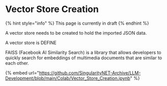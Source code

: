 # Vector Store Creation

{% hint style="info" %}
This page is currently in draft
{% endhint %}



A vector store needs to be created to hold the imported JSON data.

A vector store is DEFINE

FAISS (Facebook AI Similarity Search) is a library that allows developers to quickly search for embeddings of multimedia documents that are similar to each other.





{% embed url="https://github.com/SingularityNET-Archive/LLM-Development/blob/main/Colab/Vector_Store_Creation.ipynb" %}
